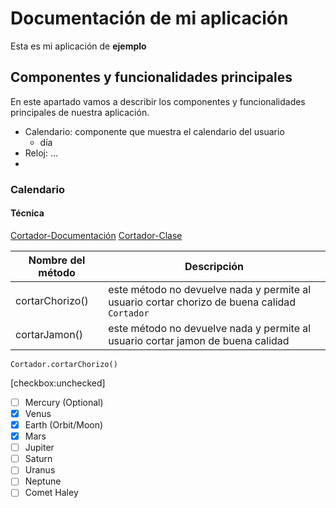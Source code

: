 # Documentación de mi aplicación 
Esta es mi aplicación de __ejemplo__ 

## Componentes y funcionalidades principales

En este apartado vamos a describir los componentes y funcionalidades principales de nuestra aplicación. 

- Calendario: componente que muestra el calendario del usuario 
    - día
- Reloj: ...
- 

### Calendario

#### Técnica
[Cortador-Documentación](docs/CONTADOR.md)
[Cortador-Clase](src/Cortador.dart)

| Nombre del método | Descripción|
|-------------------|------------|
| cortarChorizo()| este método no devuelve nada y permite al usuario cortar chorizo de buena calidad `Cortador`
| cortarJamon()| este método no devuelve nada y permite al usuario cortar jamon de buena calidad

```
Cortador.cortarChorizo()
```
[checkbox:unchecked]

- [ ] Mercury \(Optional)
- [x] Venus
- [x] Earth (Orbit/Moon)
- [x] Mars
- [ ] Jupiter
- [ ] Saturn
- [ ] Uranus
- [ ] Neptune
- [ ] Comet Haley
